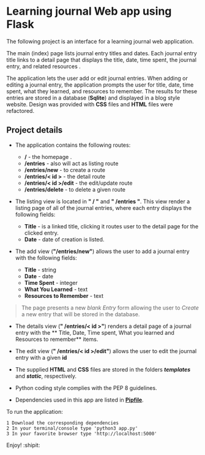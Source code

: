# Learning journal Web app using Flask
The following project is an interface for a learning journal web application. 

The main (index) page lists journal entry titles and dates. Each journal entry title links to a detail page that displays the title, date, time spent, the journal entry, and related resources .

The application lets the user add or edit journal entries. When adding or editing a journal entry, the application prompts the user for title, date, time spent, what they learned, and resources to remember. The results for these entries are stored in a database (**Sqlite**) and displayed in a blog style website. Design was provided with **CSS** files and **HTML** files were refactored.

## Project details
* The application contains the following routes:

	* **/** - the homepage .
	* **/entries** - also will act as listing route
	* **/entries/new** - to create a route
	* **/entries/< id >** - the detail route
	* **/entries/< id >/edit** - the edit/update route
	* **/entries/delete** - to delete a given route


* The listing view is located in **" / "** and **" /entries "**.  This view render a listing page of all of the journal entries, where each entry displays the following fields:

	* **Title** - is a linked title, clicking it routes user to the detail page for the clicked entry.
	* **Date** - date of creation is listed.

* The add view (**"/entries/new"**) allows the user to add a journal entry with the following fields:

	* **Title** - string
	* **Date** - date
	* **Time Spent** - integer
	* **What You Learned** - text
	* **Resources to Remember** - text

>The page presents a new _blank Entry_ form allowing the user to _Create_ a new entry that will be stored in the database.


*  The details view (**" /entries/< id >"**) renders a detail page of a journal entry with the ** Title, Date,  Time spent, What you learned and Resources to remember** items.

* The edit view (**" /entries/< id >/edit"**) allows the user to edit the journal entry with a given **id**

* The supplied **HTML** and **CSS** files are stored in the folders _**templates**_ and _**static**_, respectively. 

* Python coding style complies with the PEP 8 guidelines.

* Dependencies used in this app are listed in  [**Pipfile**](https://github.com/AaronMillOro/Personal_Learning_Journal/blob/master/Pipfile).

To run the application:

	1 Download the corresponding dependencies 
	2 In your terminal/console type 'python3 app.py'
	3 In your favorite browser type 'http://localhost:5000'

Enjoy! :shipit: